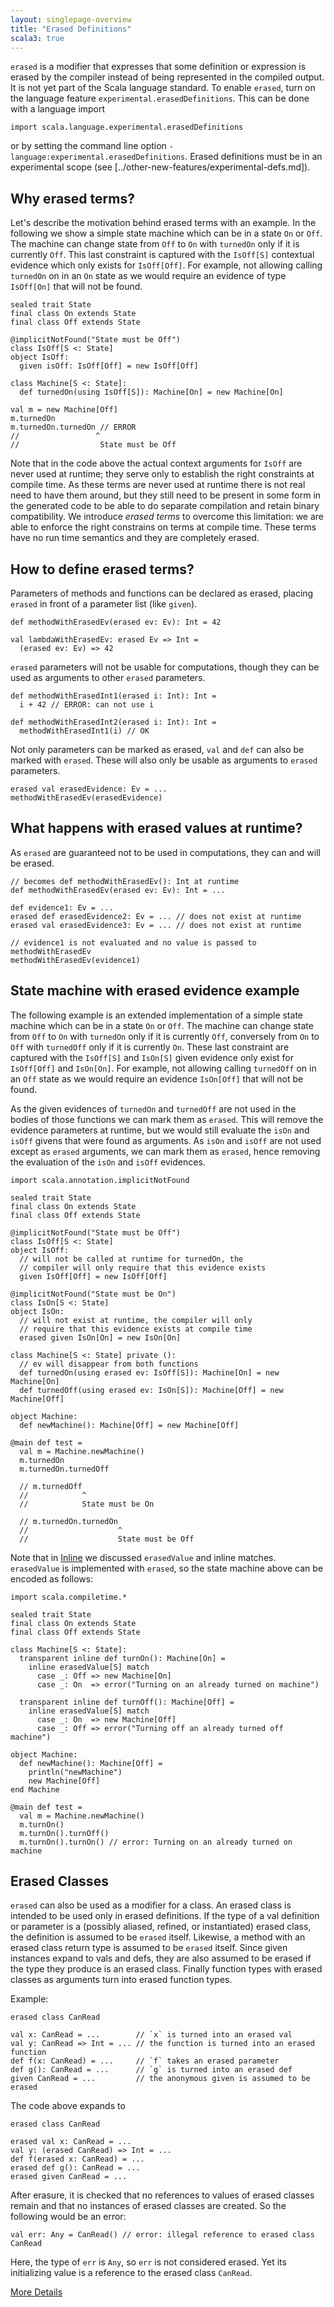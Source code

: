 ```yaml
---
layout: singlepage-overview
title: "Erased Definitions"
scala3: true
---
```


<!-- THIS FILE HAS BEEN GENERATED BY SCALADOC PREPROCESSOR. NOTE THAT ANY CHANGES TO THIS FILE CAN BE OVERRIDEN IN THE FUTURE -->

`erased` is a modifier that expresses that some definition or expression is erased by the compiler instead of being represented in the compiled output. It is not yet part of the Scala language standard. To enable `erased`, turn on the language feature
`experimental.erasedDefinitions`. This can be done with a language import

<div class="snippet" ><div class="buttons"></div><pre><code class="language-scala"><span id="0" class="" >import scala.language.experimental.erasedDefinitions
</span></code></pre></div>

or by setting the command line option `-language:experimental.erasedDefinitions`.
Erased definitions must be in an experimental scope (see [../other-new-features/experimental-defs.md]).

## Why erased terms?

Let's describe the motivation behind erased terms with an example. In the
following we show a simple state machine which can be in a state `On` or `Off`.
The machine can change state from `Off` to `On` with `turnedOn` only if it is
currently `Off`. This last constraint is captured with the `IsOff[S]` contextual
evidence which only exists for `IsOff[Off]`. For example, not allowing calling
`turnedOn` on in an `On` state as we would require an evidence of type
`IsOff[On]` that will not be found.

<div class="snippet" ><div class="buttons"></div><pre><code class="language-scala"><span id="0" class="" >sealed trait State
</span><span id="1" class="" >final class On extends State
</span><span id="2" class="" >final class Off extends State
</span><span id="3" class="" >
</span><span id="4" class="" >@implicitNotFound(&quot;State must be Off&quot;)
</span><span id="5" class="" >class IsOff[S &lt;: State]
</span><span id="6" class="" >object IsOff:
</span><span id="7" class="" >  given isOff: IsOff[Off] = new IsOff[Off]
</span><span id="8" class="" >
</span><span id="9" class="" >class Machine[S &lt;: State]:
</span><span id="10" class="" >  def turnedOn(using IsOff[S]): Machine[On] = new Machine[On]
</span><span id="11" class="" >
</span><span id="12" class="" >val m = new Machine[Off]
</span><span id="13" class="" >m.turnedOn
</span><span id="14" class="" >m.turnedOn.turnedOn // ERROR
</span><span id="15" class="" >//                 ^
</span><span id="16" class="" >//                  State must be Off
</span></code></pre></div>

Note that in the code above the actual context arguments for `IsOff` are never
used at runtime; they serve only to establish the right constraints at compile
time. As these terms are never used at runtime there is not real need to have
them around, but they still need to be present in some form in the generated
code to be able to do separate compilation and retain binary compatibility. We
introduce _erased terms_ to overcome this limitation: we are able to enforce the
right constrains on terms at compile time. These terms have no run time
semantics and they are completely erased.

## How to define erased terms?

Parameters of methods and functions can be declared as erased, placing `erased`
in front of a parameter list (like `given`).

<div class="snippet" ><div class="buttons"></div><pre><code class="language-scala"><span id="0" class="" >def methodWithErasedEv(erased ev: Ev): Int = 42
</span><span id="1" class="" >
</span><span id="2" class="" >val lambdaWithErasedEv: erased Ev =&gt; Int =
</span><span id="3" class="" >  (erased ev: Ev) =&gt; 42
</span></code></pre></div>

`erased` parameters will not be usable for computations, though they can be used
as arguments to other `erased` parameters.

<div class="snippet" ><div class="buttons"></div><pre><code class="language-scala"><span id="0" class="" >def methodWithErasedInt1(erased i: Int): Int =
</span><span id="1" class="" >  i + 42 // ERROR: can not use i
</span><span id="2" class="" >
</span><span id="3" class="" >def methodWithErasedInt2(erased i: Int): Int =
</span><span id="4" class="" >  methodWithErasedInt1(i) // OK
</span></code></pre></div>

Not only parameters can be marked as erased, `val` and `def` can also be marked
with `erased`. These will also only be usable as arguments to `erased`
parameters.

<div class="snippet" ><div class="buttons"></div><pre><code class="language-scala"><span id="0" class="" >erased val erasedEvidence: Ev = ...
</span><span id="1" class="" >methodWithErasedEv(erasedEvidence)
</span></code></pre></div>

## What happens with erased values at runtime?

As `erased` are guaranteed not to be used in computations, they can and will be
erased.

<div class="snippet" ><div class="buttons"></div><pre><code class="language-scala"><span id="0" class="" >// becomes def methodWithErasedEv(): Int at runtime
</span><span id="1" class="" >def methodWithErasedEv(erased ev: Ev): Int = ...
</span><span id="2" class="" >
</span><span id="3" class="" >def evidence1: Ev = ...
</span><span id="4" class="" >erased def erasedEvidence2: Ev = ... // does not exist at runtime
</span><span id="5" class="" >erased val erasedEvidence3: Ev = ... // does not exist at runtime
</span><span id="6" class="" >
</span><span id="7" class="" >// evidence1 is not evaluated and no value is passed to methodWithErasedEv
</span><span id="8" class="" >methodWithErasedEv(evidence1)
</span></code></pre></div>

## State machine with erased evidence example

The following example is an extended implementation of a simple state machine
which can be in a state `On` or `Off`. The machine can change state from `Off`
to `On` with `turnedOn` only if it is currently `Off`, conversely from `On` to
`Off` with `turnedOff` only if it is currently `On`. These last constraint are
captured with the `IsOff[S]` and `IsOn[S]` given evidence only exist for
`IsOff[Off]` and `IsOn[On]`. For example, not allowing calling `turnedOff` on in
an `Off` state as we would require an evidence `IsOn[Off]` that will not be
found.

As the given evidences of `turnedOn` and `turnedOff` are not used in the
bodies of those functions we can mark them as `erased`. This will remove the
evidence parameters at runtime, but we would still evaluate the `isOn` and
`isOff` givens that were found as arguments. As `isOn` and `isOff` are not
used except as `erased` arguments, we can mark them as `erased`, hence removing
the evaluation of the `isOn` and `isOff` evidences.

<div class="snippet" ><div class="buttons"></div><pre><code class="language-scala"><span id="0" class="" >import scala.annotation.implicitNotFound
</span><span id="1" class="" >
</span><span id="2" class="" >sealed trait State
</span><span id="3" class="" >final class On extends State
</span><span id="4" class="" >final class Off extends State
</span><span id="5" class="" >
</span><span id="6" class="" >@implicitNotFound(&quot;State must be Off&quot;)
</span><span id="7" class="" >class IsOff[S &lt;: State]
</span><span id="8" class="" >object IsOff:
</span><span id="9" class="" >  // will not be called at runtime for turnedOn, the
</span><span id="10" class="" >  // compiler will only require that this evidence exists
</span><span id="11" class="" >  given IsOff[Off] = new IsOff[Off]
</span><span id="12" class="" >
</span><span id="13" class="" >@implicitNotFound(&quot;State must be On&quot;)
</span><span id="14" class="" >class IsOn[S &lt;: State]
</span><span id="15" class="" >object IsOn:
</span><span id="16" class="" >  // will not exist at runtime, the compiler will only
</span><span id="17" class="" >  // require that this evidence exists at compile time
</span><span id="18" class="" >  erased given IsOn[On] = new IsOn[On]
</span><span id="19" class="" >
</span><span id="20" class="" >class Machine[S &lt;: State] private ():
</span><span id="21" class="" >  // ev will disappear from both functions
</span><span id="22" class="" >  def turnedOn(using erased ev: IsOff[S]): Machine[On] = new Machine[On]
</span><span id="23" class="" >  def turnedOff(using erased ev: IsOn[S]): Machine[Off] = new Machine[Off]
</span><span id="24" class="" >
</span><span id="25" class="" >object Machine:
</span><span id="26" class="" >  def newMachine(): Machine[Off] = new Machine[Off]
</span><span id="27" class="" >
</span><span id="28" class="" >@main def test =
</span><span id="29" class="" >  val m = Machine.newMachine()
</span><span id="30" class="" >  m.turnedOn
</span><span id="31" class="" >  m.turnedOn.turnedOff
</span><span id="32" class="" >
</span><span id="33" class="" >  // m.turnedOff
</span><span id="34" class="" >  //            ^
</span><span id="35" class="" >  //            State must be On
</span><span id="36" class="" >
</span><span id="37" class="" >  // m.turnedOn.turnedOn
</span><span id="38" class="" >  //                    ^
</span><span id="39" class="" >  //                    State must be Off
</span></code></pre></div>

Note that in [Inline](../metaprogramming/inline.html) we discussed `erasedValue` and inline
matches. `erasedValue` is implemented with `erased`, so the state machine above
can be encoded as follows:

<div class="snippet" ><div class="buttons"></div><pre><code class="language-scala"><span id="0" class="" >import scala.compiletime.*
</span><span id="1" class="" >
</span><span id="2" class="" >sealed trait State
</span><span id="3" class="" >final class On extends State
</span><span id="4" class="" >final class Off extends State
</span><span id="5" class="" >
</span><span id="6" class="" >class Machine[S &lt;: State]:
</span><span id="7" class="" >  transparent inline def turnOn(): Machine[On] =
</span><span id="8" class="" >    inline erasedValue[S] match
</span><span id="9" class="" >      case _: Off =&gt; new Machine[On]
</span><span id="10" class="" >      case _: On  =&gt; error(&quot;Turning on an already turned on machine&quot;)
</span><span id="11" class="" >
</span><span id="12" class="" >  transparent inline def turnOff(): Machine[Off] =
</span><span id="13" class="" >    inline erasedValue[S] match
</span><span id="14" class="" >      case _: On  =&gt; new Machine[Off]
</span><span id="15" class="" >      case _: Off =&gt; error(&quot;Turning off an already turned off machine&quot;)
</span><span id="16" class="" >
</span><span id="17" class="" >object Machine:
</span><span id="18" class="" >  def newMachine(): Machine[Off] =
</span><span id="19" class="" >    println(&quot;newMachine&quot;)
</span><span id="20" class="" >    new Machine[Off]
</span><span id="21" class="" >end Machine
</span><span id="22" class="" >
</span><span id="23" class="" >@main def test =
</span><span id="24" class="" >  val m = Machine.newMachine()
</span><span id="25" class="" >  m.turnOn()
</span><span id="26" class="" >  m.turnOn().turnOff()
</span><span id="27" class="" >  m.turnOn().turnOn() // error: Turning on an already turned on machine
</span></code></pre></div>

## Erased Classes

`erased` can also be used as a modifier for a class. An erased class is intended to be used only in erased definitions. If the type of a val definition or parameter is
a (possibly aliased, refined, or instantiated) erased class, the definition is assumed to be `erased` itself. Likewise, a method with an erased class return type is assumed to be `erased` itself. Since given instances expand to vals and defs, they are also assumed to be erased if the type they produce is an erased class. Finally
function types with erased classes as arguments turn into erased function types.

Example:

<div class="snippet" ><div class="buttons"></div><pre><code class="language-scala"><span id="0" class="" >erased class CanRead
</span><span id="1" class="" >
</span><span id="2" class="" >val x: CanRead = ...        // `x` is turned into an erased val
</span><span id="3" class="" >val y: CanRead =&gt; Int = ... // the function is turned into an erased function
</span><span id="4" class="" >def f(x: CanRead) = ...     // `f` takes an erased parameter
</span><span id="5" class="" >def g(): CanRead = ...      // `g` is turned into an erased def
</span><span id="6" class="" >given CanRead = ...         // the anonymous given is assumed to be erased
</span></code></pre></div>

The code above expands to

<div class="snippet" ><div class="buttons"></div><pre><code class="language-scala"><span id="0" class="" >erased class CanRead
</span><span id="1" class="" >
</span><span id="2" class="" >erased val x: CanRead = ...
</span><span id="3" class="" >val y: (erased CanRead) =&gt; Int = ...
</span><span id="4" class="" >def f(erased x: CanRead) = ...
</span><span id="5" class="" >erased def g(): CanRead = ...
</span><span id="6" class="" >erased given CanRead = ...
</span></code></pre></div>

After erasure, it is checked that no references to values of erased classes remain and that no instances of erased classes are created. So the following would be an error:

<div class="snippet" ><div class="buttons"></div><pre><code class="language-scala"><span id="0" class="" >val err: Any = CanRead() // error: illegal reference to erased class CanRead
</span></code></pre></div>

Here, the type of `err` is `Any`, so `err` is not considered erased. Yet its initializing value is a reference to the erased class `CanRead`.

[More Details](./erased-defs-spec.html)

